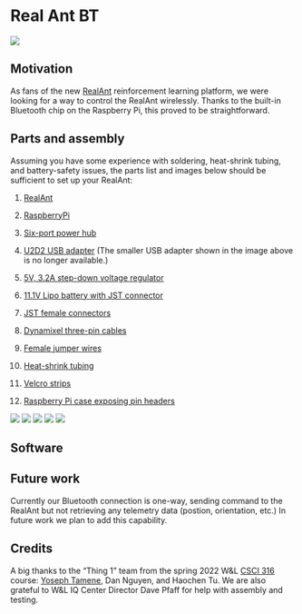 # Real Ant BT

<a href="https://www.youtube.com/watch?v=fSu-80Ofek4"><img src="images/realant.jpg"></a>

## Motivation

As fans of the new
<a href="https://www.inceptivemind.com/open-source-low-cost-realant-robot-learns-reinforcement-learning/16926/">RealAnt</a>
reinforcement learning platform, we were looking for a way to control the RealAnt wirelessly.  Thanks to the built-in
Bluetooth chip on the Raspberry Pi, this proved to be straightforward.  

## Parts and assembly

Assuming you have some experience with soldering, heat-shrink tubing, and battery-safety issues, the parts list
and images below should be sufficient to set up your RealAnt:

1. [RealAnt](https://github.com/OteRobotics/realant#get-your-realant)

2. [RaspberryPi](https://www.amazon.com/Raspberry-Model-2019-Quad-Bluetooth/dp/B07TC2BK1X)

3. [Six-port power hub](https://www.trossenrobotics.com/6-port-ax-mx-power-hub)

3. [U2D2 USB adapter](https://www.robotis.us/u2d2/)  (The smaller USB adapter shown in the image above is no longer available.)

4. [5V, 3.2A step-down voltage regulator](https://www.pololu.com/product/3782)

5. [11.1V Lipo battery with JST connector](https://www.rcplanet.com/protek-rc-3s-high-power-lipo-20c-battery-pack-11.1v-1100mah-blade-sr-ptk-5179/p177000)

6. [JST female connectors](https://www.amazon.com/gp/product/B06XRBKSY2)

7. [Dynamixel three-pin cables](https://www.trossenrobotics.com/p/200mm-3-pin-dynamixel-compatible-cables-10-pack)

8. [Female jumper wires](https://www.adafruit.com/product/794)

9. [Heat-shrink tubing](https://www.amazon.com/gp/product/B00Q7V49RQ)

10. [Velcro strips](https://www.amazon.com/Adhesive-Industrial-Strength-Strong-Strips/dp/B097TWHBTG/)

11. [Raspberry Pi case exposing pin headers](https://www.thingiverse.com/thing:559858)

<img src="images/closeup1.jpg">

<img src="images/closeup2.jpg">

<img src="images/closeup3.jpg">

<img src="images/closeup4.jpg">

<img src="images/closeup5.jpg">

## Software

## Future work

Currently our Bluetooth connection is one-way, sending command to the RealAnt but not retrieving any
telemetry data (postion, orientation, etc.)  In future work we plan to add this capability.

## Credits

A big thanks to the &ldquo;Thing 1&rdquo; team from the spring 2022 W&L
[CSCI 316](https://simondlevy.academic.wlu.edu/home/csci-316-advanced-topics-in-robotics/)
course: [Yoseph Tamene](https://github.com/tameney22), Dan Nguyen, and Haochen Tu. We are
also grateful to W&L IQ Center Director Dave Pfaff for help with assembly and testing.


